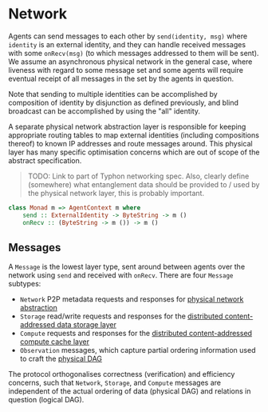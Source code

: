 # Network

Agents can send messages to each other by `send(identity, msg)` where `identity` is an external identity, and they can handle received messages with some `onRecv(msg)` (to which messages addressed to them will be sent). We assume an asynchronous physical network in the general case, where liveness with regard to some message set and some agents will require eventual receipt of all messages in the set by the agents in question.

Note that sending to multiple identities can be accomplished by composition of identity by disjunction as defined previously, and blind broadcast can be accomplished by using the "all" identity.

A separate physical network abstraction layer is responsible for keeping appropriate routing tables to map external identities (including compositions thereof) to known IP addresses and route messages around. This physical layer has many specific optimisation concerns which are out of scope of the abstract specification.

> TODO: Link to part of Typhon networking spec. Also, clearly define (somewhere) what entanglement data should be provided to / used by the physical network layer, this is probably important.

```haskell
class Monad m => AgentContext m where
    send :: ExternalIdentity -> ByteString -> m ()
    onRecv :: (ByteString -> m ()) -> m ()
```

## Messages

A `Message` is the lowest layer type, sent around between agents over the network using `send` and received with `onRecv`. There are four `Message` subtypes:

- `Network` P2P metadata requests and responses for [physical network abstraction](./network/physical-network-abstraction.md)
- `Storage` read/write requests and responses for the [distributed content-addressed data storage layer](./network/distributed-content-addressed-storage.md)
- `Compute` requests and responses for the [distributed content-addressed compute cache layer](./network/distributed-content-addressed-compute.md)
- `Observation` messages, which capture partial ordering information used to craft the [physical DAG](./physical-dag.md)

The protocol orthogonalises correctness (verification) and efficiency concerns, such that `Network`, `Storage`, and `Compute` messages are independent of the actual ordering of data (physical DAG) and relations in question (logical DAG). 

```haskell
```
